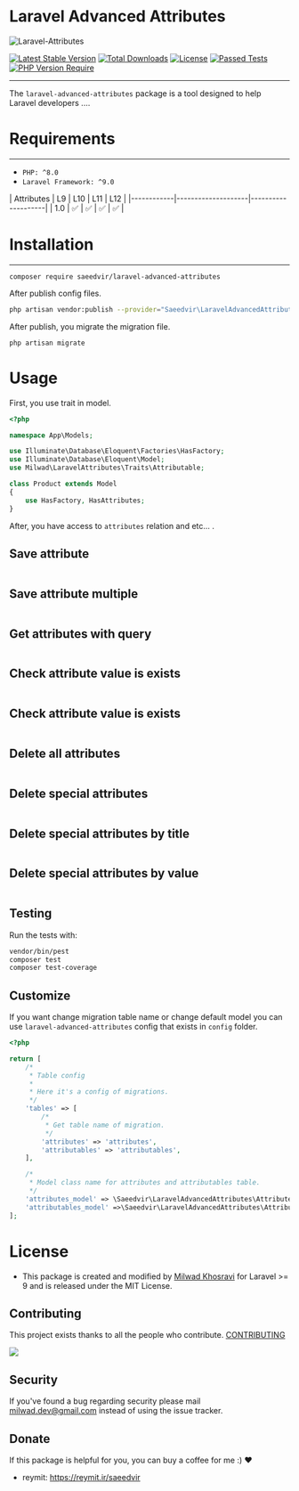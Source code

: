 # Laravel Advanced Attributes

<img src="https://banners.beyondco.de/Laravel%20Attributes.png?theme=dark&packageManager=composer+require&packageName=milwad%2Flaravel-attributes&pattern=boxes&style=style_2&description=Make+attributes+easy+for+Laravel&md=1&showWatermark=1&fontSize=100px&images=https%3A%2F%2Flaravel.com%2Fimg%2Flogomark.min.svg" alt="Laravel-Attributes">

[![Latest Stable Version](https://img.shields.io/packagist/v/milwad/laravel-attributes.svg?style=flat-square)](https://packagist.org/packages/milwad/laravel-attributes)
[![Total Downloads](https://img.shields.io/packagist/dt/milwad/laravel-attributes.svg?style=flat-square)](https://packagist.org/packages/milwad/laravel-attributes)
[![License](https://img.shields.io/packagist/l/milwad/laravel-attributes)](https://packagist.org/packages/milwad/laravel-attributes)
[![Passed Tests](https://github.com/milwad-dev/laravel-attributes/actions/workflows/run-tests.yml/badge.svg)](https://github.com/milwad-dev/laravel-attributes/actions/workflows/run-tests.yml)
[![PHP Version Require](https://img.shields.io/packagist/dependency-v/milwad/laravel-attributes/php)](https://packagist.org/packages/milwad/laravel-attributes)
***
The `laravel-advanced-attributes` package is a tool designed to help Laravel developers ....

# Requirements
***

- `PHP: ^8.0`
- `Laravel Framework: ^9.0`

| Attributes | L9                 | L10                | L11                | L12                |
|------------|--------------------|--------------------|
| 1.0        | :white_check_mark: | :white_check_mark: | :white_check_mark: | :white_check_mark: |

# Installation
***
```
composer require saeedvir/laravel-advanced-attributes
```
After publish config files.<br>
```bash
php artisan vendor:publish --provider="Saeedvir\LaravelAdvancedAttributes\LaravelAdvancedAttributesServiceProvider"
```
After publish, you migrate the migration file.
```
php artisan migrate
```

# Usage
First, you use trait in model.
```php
<?php

namespace App\Models;

use Illuminate\Database\Eloquent\Factories\HasFactory;
use Illuminate\Database\Eloquent\Model;
use Milwad\LaravelAttributes\Traits\Attributable;

class Product extends Model
{
    use HasFactory, HasAttributes;
}
```

After, you have access to `attributes` relation and etc... .

## Save attribute


```php

```

## Save attribute multiple



```php

```

## Get attributes with query


```php

```

## Check attribute value is exists


```php

```

## Check attribute value is exists



```php

```

## Delete all attributes



```php

```

## Delete special attributes



```php

```

## Delete special attributes by title



```php

```

## Delete special attributes by value



```php
```

## Testing

Run the tests with:

``` bash
vendor/bin/pest
composer test
composer test-coverage
```

## Customize

If you want change migration table name or change default model you can use `laravel-advanced-attributes` config that exists in `config` folder.

```php
<?php

return [
    /*
     * Table config
     *
     * Here it's a config of migrations.
     */
    'tables' => [
        /*
         * Get table name of migration.
         */
        'attributes' => 'attributes',
        'attributables' => 'attributables',
    ],

    /*
     * Model class name for attributes and attributables table.
     */
    'attributes_model' => \Saeedvir\LaravelAdvancedAttributes\Attribute::class,
    'attributables_model' =>\Saeedvir\LaravelAdvancedAttributes\Attributable::class,
];
```

# License
* This package is created and modified by <a href="https://github.com/saeedvir" target="_blank">Milwad Khosravi</a> for Laravel >= 9 and is released under the MIT License.

## Contributing

This project exists thanks to all the people who
contribute. [CONTRIBUTING](https://github.com/milwad-dev/laravel-attributes/graphs/contributors)

<a href="https://github.com/saeedvir/laravel-advanced-attributes/graphs/contributors"><img src="https://opencollective.com/laravel-advanced-attributes/contributors.svg?width=890&button=false" /></a>

## Security

If you've found a bug regarding security please mail [milwad.dev@gmail.com](mailto:saeed.es91@gmail.com) instead of
using the issue tracker.

## Donate

If this package is helpful for you, you can buy a coffee for me :) ❤️

- reymit: https://reymit.ir/saeedvir
